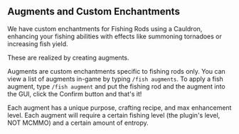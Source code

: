## Augments and Custom Enchantments
We have custom enchantments for Fishing Rods using a Cauldron, enhancing your fishing abilities with effects like summoning tornadoes or increasing fish yield.

These are realized by creating augments.

Augments are custom enchantments specific to fishing rods only. You can view a list of augments in-game by typing `/fish augments`. To apply a fish augment, type `/fish augment` and put the fishing rod and the augment into the GUI, click the Confirm button and that's it!

Each augment has a unique purpose, crafting recipe, and max enhancement level. Each augment will require a certain fishing level (the plugin's level, NOT MCMMO) and a certain amount of entropy.
